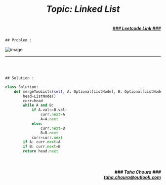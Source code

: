 <h1 align="center";"><em> Topic: Linked List</em></h1>
<h5 align="right"> <br/><a align="right" width="80" href="https://leetcode.com/problems/merge-two-sorted-lists/" target="_blank"><ins>### Leetcode Link ###</ins></a></h5>     
                                                                                                                                 
```diff
## Problem : 
```
                                                                                                                    
![image](https://user-images.githubusercontent.com/11164303/169669267-66129d39-0b2a-4088-8d7a-9ee3609c8c49.png)


-------                    

<br/><br/>
                    
```diff
## Solution :
```                           
```python
class Solution:
    def mergeTwoLists(self, A: Optional[ListNode], B: Optional[ListNode]) -> Optional[ListNode]:
        head=ListNode() 
        curr=head
        while A and B:
            if A.val<=B.val:
                curr.next=A
                A=A.next
            else:
                curr.next=B
                B=B.next
            curr=curr.next
        if A: curr.next=A
        if B: curr.next=B
        return head.next
```

<br/>            

<h5 align="right">### Taha Choura ###  <br/><a align="right" width="70" href="#">taha.choura@outlook.com</a></h5>                                                                                  
